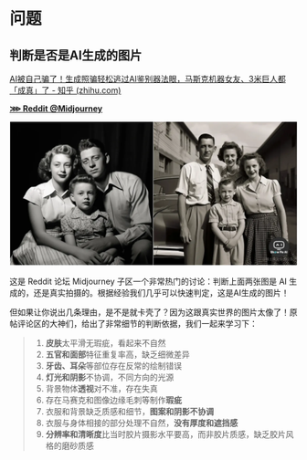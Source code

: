 # 问题

## 判断是否是AI生成的图片

[AI被自己骗了！生成照骗轻松逃过AI鉴别器法眼，马斯克机器女友、3米巨人都「成真」了 - 知乎 (zhihu.com)](https://zhuanlan.zhihu.com/p/640692731)

[**⋙ Reddit @Midjourney**](https://www.reddit.com/r/midjourney/comments/151ko7m/real_or_ai/)

![img](./问题.assets/5d3f36b0391641968ee313492057ba55tplv-k3u1fbpfcp-zoom-in-crop-mark1512000.webp)

这是 Reddit 论坛 Midjourney 子区一个非常热门的讨论：判断上面两张图是 AI 生成的，还是真实拍摄的。根据经验我们几乎可以快速判定，这是AI生成的图片！

但如果让你说出几条理由，是不是就卡壳了？因为这跟真实世界的图片太像了！原帖评论区的大神们，给出了非常细节的判断依据，我们一起来学习下：

> 1. **皮肤**太平滑无瑕疵，看起来不自然
> 2. **五官和面部**特征重复率高，缺乏细微差异
> 3. **牙齿、耳朵**等部位存在反常的绘制错误
> 4. **灯光和阴影**不协调，不同方向的光源
> 5. 背景物体**透视**对不准，存在失真
> 6. 存在马赛克和图像边缘毛刺等制作**瑕疵**
> 7. 衣服和背景缺乏质感和细节，**图案和阴影不协调**
> 8. 衣服与身体相接的部分处理不自然，**没有厚度和遮挡感**
> 9. **分辨率和清晰度**比当时胶片摄影水平要高，而非胶片质感，缺乏胶片风格的磨砂质感